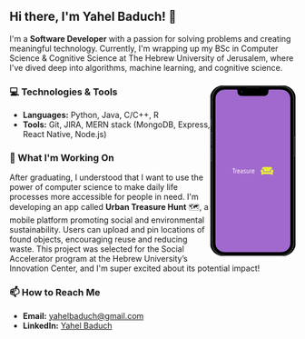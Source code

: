 <h2>
  Hi there, I'm Yahel Baduch! 👋
  </h2>
  <p>
      I'm a <strong>Software Developer</strong> with a passion for solving problems and creating meaningful technology. 
      Currently, I'm wrapping up my BSc in Computer Science & Cognitive Science 
      at The Hebrew University of Jerusalem, where I've dived deep into
      algorithms, machine learning, and cognitive science.
  </p>
<div align="left">
  <img  align="right" width="150" src="treasure.gif" alt="image" />

   ### 💻 Technologies & Tools
   - **Languages:** Python, Java, C/C++, R
   - **Tools:** Git, JIRA, MERN stack (MongoDB, Express, React Native, Node.js)

     
</div>

  <div align="left">
  
  ### 🌱 What I'm Working On
  After graduating, I understood that I want to use the power of computer science to make daily life processes more accessible for people in need.
I'm developing an app called <b>Urban Treasure Hunt</b> 🗺️, a mobile platform promoting social and environmental sustainability. 
Users can upload and pin locations of found objects, encouraging reuse and reducing waste. 
This project was selected for the Social Accelerator program at the Hebrew University’s 
Innovation Center, and I'm super excited about its potential impact!

  </div>  

### 📫 How to Reach Me
- **Email:** [yahelbaduch@gmail.com](mailto:yahelbaduch@gmail.com)
- **LinkedIn:** [Yahel Baduch](http://www.linkedin.com/in/yahel-baduch)
  
